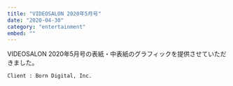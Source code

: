 ```yaml
---
title: "VIDEOSALON 2020年5月号"
date: "2020-04-30"
category: "entertainment"
embed: ""
---
```


VIDEOSALON 2020年5月号の表紙・中表紙のグラフィックを提供させていただきました。

```plaintext
Client : Born Digital, Inc.
```
